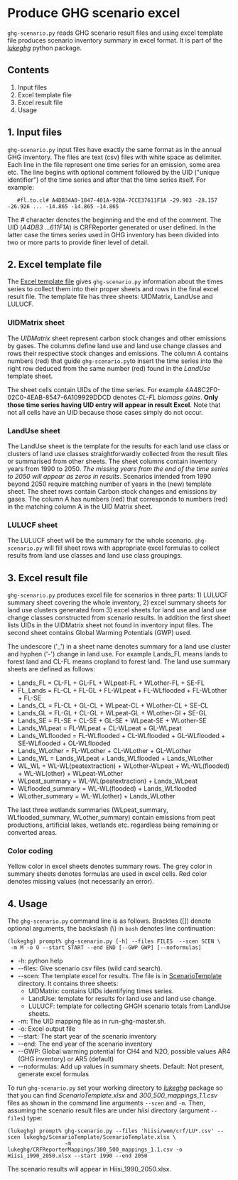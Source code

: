 # Produce GHG scenario excel #

`ghg-scenario.py` reads GHG scenario result files and using excel template file produces scenario inventory summary in excel format. It is part of the [*lukeghg*](LUKEGHG_INSTALL_AND_USAGE.md) python package. 

## Contents

1. Input files
2. Excel template file
3. Excel result file
4. Usage 

## 1. Input files ##

`ghg-scenario.py` input files have exactly the same format as in the annual GHG inventory.
The files are text (csv) files with white space as delimiter. Each line
in the file represent one time series for an emission, some area etc.
The line begins with optional comment followed by the UID ("unique identifier")
of the time series and after that the time series itself. For example:

       #fl.to.cl# A4DB34A0-1847-401A-92BA-7CCE37611F1A -29.903 -28.157 -26.926 ... -14.865 -14.865 -14.865

The *#* character denotes the beginning and the end of the comment. The UID (*A4DB3 ...611F1A*) is CRFReporter generated or
user defined. In the latter case the times series used in GHG inventory has been
divided into two or more parts to provide finer level of detail.

## 2. Excel template file ##

The [Excel template file](ScenarioTemplate) gives `ghg-scenario.py` information about the times series to collect
them into their proper sheets and rows in the final excel result file. The template file
has three sheets: UIDMatrix, LandUse and LULUCF.

### UIDMatrix sheet ###

The *UIDMatrix* sheet represent carbon stock changes and other emissions by gases. The columns
define land use and land use change classes and rows their respective stock changes and emissions.
The column A contains numbers (red) that guide `ghg-scenario.py`to insert the time series
into the right row deduced from the same number (red) found in the *LandUse* template sheet. 

The sheet cells contain UIDs of the time series. For example 4A48C2F0-02C0-4EAB-8547-6A109929DDCD 
denotes *CL-FL biomass gains*. **Only those time series having UID entry will appear in result Excel**. 
Note that not all cells have an UID because those cases simply do not occur.

### LandUse sheet ###

The LandUse sheet is the template for the results for each land use class or clusters of land use classes 
straightforwardly collected from the result files or summarised from other sheets.
The sheet columns contain inventory years from 1990 to 2050. *The missing years from the end of the
time series to 2050 will appear as zeros in results*. Scenarios intended from 1990 beyond 2050
require matching number of years in the (new) template sheet. The sheet rows contain Carbon stock changes
and emissions by gases. The column A has numbers (red) that corresponds to numbers (red)
in the matching column A in the UID Matrix sheet.

### LULUCF sheet ###

The LULUCF sheet will be the summary for the whole scenario. `ghg-scenario.py` will fill sheet
rows with appropriate excel formulas to collect results from land use classes and land use class
groupings.

## 3. Excel result file ##

`ghg-scenario.py` produces excel file for scenarios in three parts: 1) LULUCF summary
sheet covering the whole inventory, 2) excel summary sheets for land use clusters
generated from 3) excel sheets for land use and land use change classes constructed from scenario
results. In addition the first sheet  lists UIDs in the UIDMatrix sheet not found in inventory input files. 
The second sheet contains Global Warming Potentials (GWP) used.

The undescore ('_') in a sheet name denotes summary for a land use cluster and hyphen ('-') change in land use.
For example Lands_FL means lands to forest land and CL-FL means cropland to forest land. 
The land use summary sheets are defined as follows:

 + Lands_FL = CL-FL + GL-FL + WLpeat-FL + WLother-FL + SE-FL
 + FL_Lands = FL-CL + FL-GL + FL-WLpeat + FL-WLflooded + FL-WLother + FL-SE
 + Lands_CL = FL-CL + GL-CL + WLpeat-CL + WLother-CL + SE-CL
 + Lands_GL = FL-GL + CL-GL + WLpeat-GL + WLother-Gl + SE-GL
 + Lands_SE = FL-SE + CL-SE + GL-SE + WLpeat-SE + WLother-SE
 + Lands_WLpeat = FL-WLpeat + CL-WLpeat + GL-WLpeat
 + Lands_WLflooded = FL-WLflooded + CL-WLflooded + GL-WLflooded + SE-WLflooded + OL-WLflooded
 + Lands_WLother = FL-WLother + CL-WLother + GL-WLother
 + Lands_WL = Lands_WLpeat + Lands_WLflooded + Lands_WLother
 + WL_WL = WL-WL(peatextraction) + WLother-WLpeat + WL-WL(flooded) + WL-WL(other) + WLpeat-WLother
 + WLpeat_summary = WL-WL(peatextraction) + Lands_WLpeat
 + WLflooded_summary = WL-WL(flooded) + Lands_WLflooded
 + WLother_summary = WL-WL(other) + Lands_WLother

The last three wetlands summaries (WLpeat_summary, WLflooded_summary, WLother_summary) contain emissions
from peat productions, artificial lakes, wetlands etc. regardless being remaining or converted areas.

### Color coding ###

Yellow color in excel sheets denotes summary rows. The grey color in summary sheets denotes formulas 
are used in excel cells. Red color denotes missing values (not necessarily an error). 

## 4. Usage ##

The `ghg-scenario.py` command line is as follows. Bracktes ([]) denote optional arguments, the backslash (\\) 
in `bash` denotes line continuation:

	(lukeghg) prompt% ghg-scenario.py [-h] --files FILES  --scen SCEN \
     -m M -o O --start START --end END [--GWP GWP] [--noformulas] 
     
- -h: python help
- --files: Give scenario csv files (wild card search).
- --scen: The template excel for results. The file is in [ScenarioTemplate](ScenarioTemplate) directory.
  It contains three sheets:
  - UIDMatrix: contains  UIDs  identifying times series.
  - LandUse: template for results for land use and land use change.
  - LULUCF: template for collecting GHGH scenario totals from LandUse sheets. 
- -m: The UID mapping file as in run-ghg-master.sh.
- -o: Excel output file
- --start: The start year of the scenario inventory
- --end: The end year of the scenario inventory
- --GWP: Global warming potential for CH4 and N2O, possible values AR4 (GHG inventory) or AR5 (default)
- --noformulas: Add up values in summary sheets. Default: Not present, generate excel formulas

To run `ghg-scenario.py` set your working directory to [*lukeghg*](https://github.com/jariperttunen/lukeghg) 
package so that you can find *ScenarioTemplate.xlsx* and *300_500_mappings_1.1.csv* files as shown in the 
command line arguments `--scen` and `-m`. Then, assuming the scenario result  files are under *hiisi* directory 
(argument `--files`) type:

	(lukeghg) prompt% ghg-scenario.py --files 'hiisi/wem/crf/LU*.csv' --scen lukeghg/ScenarioTemplate/ScenarioTemplate.xlsx \
	                  -m lukeghg/CRFReporterMappings/300_500_mappings_1.1.csv -o Hiisi_1990_2050.xlsx --start 1990 --end 2050
			 
The scenario results will appear in Hiisi_1990_2050.xlsx.

